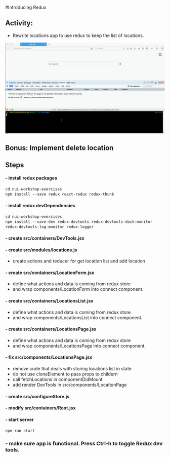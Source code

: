 #Introducing Redux

## Activity:
- Rewrite locations app to use redux to keep the list of locations.

![](../images/06.gif)

## Bonus:  Implement delete location

## Steps

#### - install redux packages
```
cd nui-workshop-exercises
npm install --save redux react-redux redux-thunk
```

#### - install redux devDependencies
```
cd nui-workshop-exercises
npm install --save-dev redux-devtools redux-devtools-dock-monitor redux-devtools-log-monitor redux-logger
```
#### - create src/containers/DevTools.jsx

#### - create src/modules/locations.js
- create actions and reducer for get location list and add location

#### - create src/containers/LocationForm.jsx
 - define what actions and data is coming from redux store
 - and wrap components/LocationForm into connect component.

#### - create src/containers/LocationsList.jsx
- define what actions and data is coming from redux store
- and wrap components/LocationsList into connect component.

#### - create src/containers/LocationsPage.jsx
- define what actions and data is coming from redux store
- and wrap components/LocationsPage into connect component.

#### - fix src/components/LocationsPage.jsx
- remove code that deals with storing locations list in state
- do not use cloneElement to pass  props to childern
- call fetchLocations in componentDidMount
- add render DevTools in src/components/LocationPage

#### - create src/configureStore.js

#### - modify src/containers/Root.jsx


#### - start server
```
npm run start
```
###  - make sure app is functional. Press Ctrl-h to toggle Redux dev tools.
